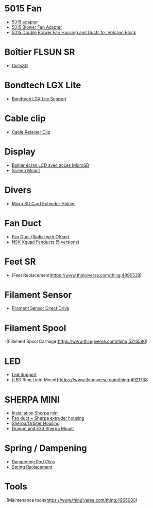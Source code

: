 
# 5015 Fan
- [5015 adapter](https://www.thingiverse.com/thing:5029623)
- [5015 Blower Fan Adapter](https://www.thingiverse.com/thing:4917075)
- [5015 Double Blower Fan Housing and Ducts for Volcano Block](https://www.thingiverse.com/thing:5212844)

# Boîtier FLSUN SR
- [Cults3D](https://cults3d.com/fr/mod%C3%A8le-3d/outil/flsun-sr-enclosure?fbclid=IwAR1JONtGoYqagSjnuvRtHgYc1NEghyZTWSvEv5xiKH0hAiamdzTrfe1ZtxA)

# Bondtech LGX Lite
- [Bondtech LGX Lite Support](https://www.thingiverse.com/thing:5138588)

# Cable clip

- [Cable Retainer Clip](https://www.thingiverse.com/thing:4878412)

# Display

- [Boitier écran LCD avec accès MicroSD](https://www.thingiverse.com/thing:5159856)
- [Screen Mount](https://www.thingiverse.com/thing:4943761)

# Divers

- [Micro SD Card Extender Holder](https://www.thingiverse.com/thing:4880358)

# Fan Duct

- [Fan Duct (Radial with Offset)](https://www.thingiverse.com/thing:4916950)
- [NSK Xquad Fanducts (5 versions)](https://www.thingiverse.com/thing:4950102)

# Feet SR

- [Feet Replacement(https://www.thingiverse.com/thing:4890538)

# Filament Sensor

- [Filament Sensor Direct Drive](https://cults3d.com/fr/mod%C3%A8le-3d/outil/flsun-sr-filament-detector-support-for-direct-drive-abojpc?fbclid=IwAR3h5Cra8JbJJB9s7lbAEJpgZZMAqQeqcFrZBfld3E4zMEk5U2b8k6s91bo)

# Filament Spool

-[Filament Spool Carriage(https://www.thingiverse.com/thing:5316580)

# LED

- [Led Support](https://www.thingiverse.com/thing:5177517)
- [LED Ring Light Mount](https://www.thingiverse.com/thing:4921738


# SHERPA MINI
- [Installation Sherpa mini](https://3dprintbeginner.com/sherpa-mini-direct-drive-upgrade-for-flsun-super-racer/)
- [Fan duct + Sherpa extruder housing](https://www.thingiverse.com/thing:4926469)
- [Sherpa/Orbiter Housing](https://www.thingiverse.com/thing:5100991)
- [Dragon and E3d Sherpa Mount](https://www.thingiverse.com/thing:4983461)

# Spring / Dampening

- [Dampening Rod Clips](https://www.thingiverse.com/thing:4967400)
- [Spring Raplacement](https://www.thingiverse.com/thing:5231031)

# Tools

-[Maintenance tools(https://www.thingiverse.com/thing:4965008)

















